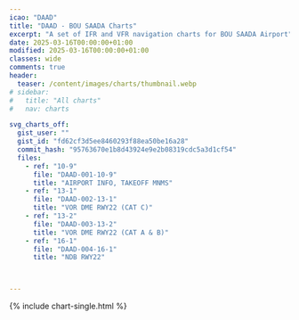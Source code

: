 ```yaml
---
icao: "DAAD" 
title: "DAAD - BOU SAADA Charts"
excerpt: "A set of IFR and VFR navigation charts for BOU SAADA Airport"
date: 2025-03-16T00:00:00+01:00
modified: 2025-03-16T00:00:00+01:00
classes: wide
comments: true
header:
  teaser: /content/images/charts/thumbnail.webp
# sidebar:
#   title: "All charts"
#   nav: charts

svg_charts_off:
  gist_user: ""
  gist_id: "fd62cf3d5ee8460293f88ea50be16a28"
  commit_hash: "95763670e1b8d43924e9e2b08319cdc5a3d1cf54"
  files:
    - ref: "10-9"
      file: "DAAD-001-10-9"
      title: "AIRPORT INFO, TAKEOFF MNMS"
    - ref: "13-1"
      file: "DAAD-002-13-1"
      title: "VOR DME RWY22 (CAT C)"
    - ref: "13-2"
      file: "DAAD-003-13-2"
      title: "VOR DME RWY22 (CAT A & B)"
    - ref: "16-1"
      file: "DAAD-004-16-1"
      title: "NDB RWY22"



---
```


{% include chart-single.html %}



